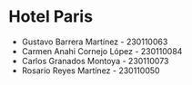 # Hotel Paris
- Gustavo Barrera Martínez - 230110063
- Carmen Anahi Cornejo López - 230110084
- Carlos Granados Montoya - 230110073
- Rosario Reyes Martínez - 230110050

